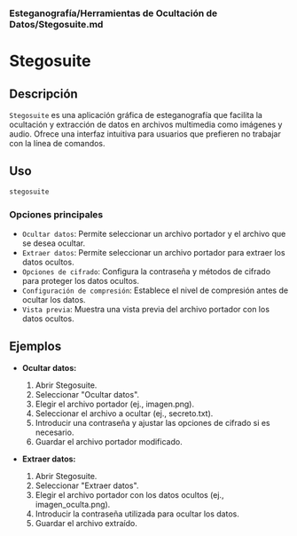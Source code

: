 ### **Esteganografía/Herramientas de Ocultación de Datos/Stegosuite.md**

# Stegosuite

## Descripción

`Stegosuite` es una aplicación gráfica de esteganografía que facilita la ocultación y extracción de datos en archivos multimedia como imágenes y audio. Ofrece una interfaz intuitiva para usuarios que prefieren no trabajar con la línea de comandos.

## Uso

```bash
stegosuite
```

### Opciones principales

- `Ocultar datos`: Permite seleccionar un archivo portador y el archivo que se desea ocultar.
- `Extraer datos`: Permite seleccionar un archivo portador para extraer los datos ocultos.
- `Opciones de cifrado`: Configura la contraseña y métodos de cifrado para proteger los datos ocultos.
- `Configuración de compresión`: Establece el nivel de compresión antes de ocultar los datos.
- `Vista previa`: Muestra una vista previa del archivo portador con los datos ocultos.

## Ejemplos

- **Ocultar datos:**
  1. Abrir Stegosuite.
  2. Seleccionar "Ocultar datos".
  3. Elegir el archivo portador (ej., imagen.png).
  4. Seleccionar el archivo a ocultar (ej., secreto.txt).
  5. Introducir una contraseña y ajustar las opciones de cifrado si es necesario.
  6. Guardar el archivo portador modificado.

- **Extraer datos:**
  1. Abrir Stegosuite.
  2. Seleccionar "Extraer datos".
  3. Elegir el archivo portador con los datos ocultos (ej., imagen_oculta.png).
  4. Introducir la contraseña utilizada para ocultar los datos.
  5. Guardar el archivo extraído.
